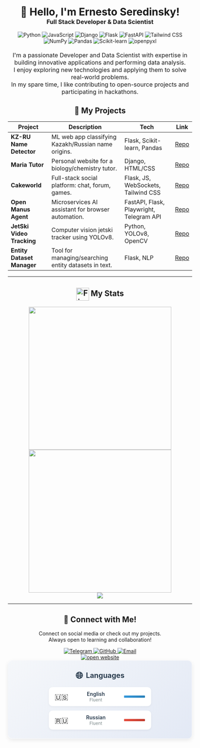 <div align="center">
  <!-- Profile Header -->
  <div align="center">
    <h1 style="margin-bottom: 0;">👋 Hello, I'm Ernesto Seredinsky!</h1>
    <h3 style="margin-top: 0;">Full Stack Developer & Data Scientist</h3>
    <div>
      <!-- Tech Stack Badges -->
      <img src="https://img.shields.io/badge/Python-3776AB?style=for-the-badge&logo=python&logoColor=white" alt="Python"/>
      <img src="https://img.shields.io/badge/JavaScript-F7DF1E?style=for-the-badge&logo=javascript&logoColor=black" alt="JavaScript"/>
      <img src="https://img.shields.io/badge/Django-092E20?style=for-the-badge&logo=django&logoColor=white" alt="Django"/>
      <img src="https://img.shields.io/badge/Flask-000000?style=for-the-badge&logo=flask&logoColor=white" alt="Flask"/>
      <img src="https://img.shields.io/badge/FastAPI-009688?style=for-the-badge&logo=fastapi&logoColor=white" alt="FastAPI"/>
      <img src="https://img.shields.io/badge/TailwindCSS-38B2AC?style=for-the-badge&logo=tailwind-css&logoColor=white" alt="Tailwind CSS"/>
      <img src="https://img.shields.io/badge/NumPy-013243?style=for-the-badge&logo=numpy&logoColor=white" alt="NumPy"/>
      <img src="https://img.shields.io/badge/Pandas-150458?style=for-the-badge&logo=pandas&logoColor=white" alt="Pandas"/>
      <img src="https://img.shields.io/badge/Scikit--learn-F7931E?style=for-the-badge&logo=scikit-learn&logoColor=white" alt="Scikit-learn"/>
      <img src="https://img.shields.io/badge/openpyxl-217346?style=for-the-badge&logo=microsoft-excel&logoColor=white" alt="openpyxl"/>
    </div>
  </div>

  <!-- About Section -->
  <div align="center" style="margin-top: 20px;">
    <span style="font-size: 1.15em;">
      I'm a passionate Developer and Data Scientist with expertise in building innovative applications and performing data analysis.<br>
      I enjoy exploring new technologies and applying them to solve real-world problems.<br>
      In my spare time, I like contributing to open-source projects and participating in hackathons.
    </span>
  </div>

  <!-- Projects Section -->
  <div align="center">
    <h2>🚀 My Projects</h2>
  </div>
  <table align="center">
    <thead>
      <tr>
        <th>Project</th>
        <th>Description</th>
        <th>Tech</th>
        <th>Link</th>
      </tr>
    </thead>
    <tbody>
      <tr>
        <td><strong>KZ-RU Name Detector</strong></td>
        <td>ML web app classifying Kazakh/Russian name origins.</td>
        <td>Flask, Scikit-learn, Pandas</td>
        <td><a href="https://github.com/ErnestoAizenberg/kz-ru-name-detector">Repo</a></td>
      </tr>
      <tr>
        <td><strong>Maria Tutor</strong></td>
        <td>Personal website for a biology/chemistry tutor.</td>
        <td>Django, HTML/CSS</td>
        <td><a href="https://github.com/ErnestoAizenberg/maria-tutor">Repo</a></td>
      </tr>
      <tr>
        <td><strong>Cakeworld</strong></td>
        <td>Full-stack social platform: chat, forum, games.</td>
        <td>Flask, JS, WebSockets, Tailwind CSS</td>
        <td><a href="https://github.com/ErnestoAizenberg/cakeworld">Repo</a></td>
      </tr>
      <tr>
        <td><strong>Open Manus Agent</strong></td>
        <td>Microservices AI assistant for browser automation.</td>
        <td>FastAPI, Flask, Playwright, Telegram API</td>
        <td><a href="https://github.com/ErnestoAizenberg/open-manus-agent">Repo</a></td>
      </tr>
      <tr>
        <td><strong>JetSki Video Tracking</strong></td>
        <td>Computer vision jetski tracker using YOLOv8.</td>
        <td>Python, YOLOv8, OpenCV</td>
        <td><a href="https://github.com/ErnestoAizenberg/jetski-tracker">Repo</a></td>
      </tr>
      <tr>
        <td><strong>Entity Dataset Manager</strong></td>
        <td>Tool for managing/searching entity datasets in text.</td>
        <td>Flask, NLP</td>
        <td><a href="https://github.com/ErnestoAizenberg/entsearch">Repo</a></td>
      </tr>
    </tbody>
  </table>
  <hr>

  <!-- Stats Section -->
  <div align="center">
    <h2>
      <img src="https://raw.githubusercontent.com/Tarikul-Islam-Anik/Animated-Fluent-Emojis/master/Emojis/Travel%20and%20places/Fire.png" alt="Fire" width="35" height="35" style="vertical-align: middle;" />
      My Stats
    </h2>
    <img width="390" src="https://github-readme-streak-stats.herokuapp.com?user=ErnestoAizenberg&theme=dark&border_radius=10" />
    <img width="390" src="https://github-readme-stats.vercel.app/api?username=ErnestoAizenberg&show_icons=true&theme=vision-friendly-dark&border_radius=10" />
    <br/>
    <img src="https://github-readme-stats.vercel.app/api/top-langs/?username=ErnestoAizenberg&layout=compact&theme=vision-friendly-dark&border_radius=10&card_width=360" />
  </div>
  <hr>

  <!-- Contact Section -->
  <div align="center">
    <h2>🤝 Connect with Me!</h2>
    <p>
      Connect on social media or check out my projects.<br>
      Always open to learning and collaboration!
    </p>
    <div>
      <a href="https://t.me/S_k_a_r_a_m_u_c_h_a" target="_blank">
        <img src="https://img.shields.io/badge/Telegram-0A66C2?style=for-the-badge&logo=linkedin&logoColor=white" alt="Telegram"/>
      </a>
      <a href="https://github.com/ErnestoAizenberg" target="_blank">
        <img src="https://img.shields.io/badge/GitHub-181717?style=for-the-badge&logo=github&logoColor=white" alt="GitHub"/>
      </a>
      <a href="mailto:sereernest@gmail.com" target="_blank">
        <img src="https://img.shields.io/badge/Email-D14836?style=for-the-badge&logo=gmail&logoColor=white" alt="Email"/>
      </a>
    </div>
  </div>
    <a href="https://ernestoseredinsky.pythonanywhere.com/">
      <img src="https://img.shields.io/badge/||_‎_‎_‎_‎_OPEN WEBSITE_‎_‎_‎_‎||-0969DA?style=for-the-badge&logoColor=white" alt="open website">
    </a>
  <!-- Languages Section -->
<div align="center" style="background: linear-gradient(135deg, #f5f7fa 0%, #e3e9f5 100%); padding: 24px; border-radius: 12px; box-shadow: 0 4px 12px rgba(0,0,0,0.08); border: 1px solid rgba(255,255,255,0.5);">
  <h3 style="margin: 0 0 16px 0; color: #2c3e50; font-size: 1.4em; display: flex; align-items: center; justify-content: center; gap: 8px;">
    <span style="font-size: 1.3em;">🌐</span> Languages
  </h3>
  <div style="display: flex; flex-direction: column; gap: 12px; max-width: 280px;">
    <div style="display: flex; align-items: center; gap: 12px; padding: 10px 16px; background: white; border-radius: 10px; box-shadow: 0 2px 6px rgba(0,0,0,0.05);">
      <span style="font-size: 1.5em;">🇺🇸</span>
      <div style="flex: 1;">
        <div style="font-weight: 600; color: #2c3e50;">English</div>
        <div style="font-size: 0.85em; color: #7f8c8d;">Fluent</div>
      </div>
      <div style="width: 60px; height: 6px; background: #ecf0f1; border-radius: 3px; overflow: hidden;">
        <div style="width: 95%; height: 100%; background: linear-gradient(90deg, #3498db, #2980b9);"></div>
      </div>
    </div>
    <div style="display: flex; align-items: center; gap: 12px; padding: 10px 16px; background: white; border-radius: 10px; box-shadow: 0 2px 6px rgba(0,0,0,0.05);">
      <span style="font-size: 1.5em;">🇷🇺</span>
      <div style="flex: 1;">
        <div style="font-weight: 600; color: #2c3e50;">Russian</div>
        <div style="font-size: 0.85em; color: #7f8c8d;">Fluent</div>
      </div>
      <div style="width: 60px; height: 6px; background: #ecf0f1; border-radius: 3px; overflow: hidden;">
        <div style="width: 95%; height: 100%; background: linear-gradient(90deg, #e74c3c, #c0392b);"></div>
      </div>
    </div>
  </div>
</div>

</div>